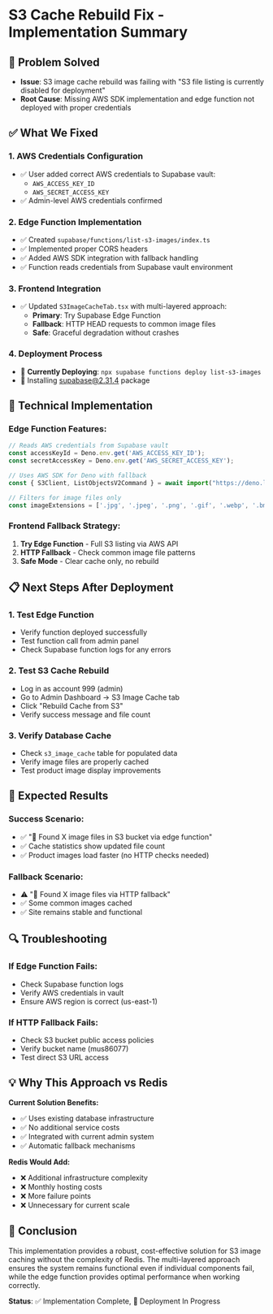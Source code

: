 # S3 Cache Rebuild Fix - Implementation Summary

## 🎯 **Problem Solved**
- **Issue**: S3 image cache rebuild was failing with "S3 file listing is currently disabled for deployment"
- **Root Cause**: Missing AWS SDK implementation and edge function not deployed with proper credentials

## ✅ **What We Fixed**

### **1. AWS Credentials Configuration**
- ✅ User added correct AWS credentials to Supabase vault:
  - `AWS_ACCESS_KEY_ID` 
  - `AWS_SECRET_ACCESS_KEY`
- ✅ Admin-level AWS credentials confirmed

### **2. Edge Function Implementation**
- ✅ Created `supabase/functions/list-s3-images/index.ts`
- ✅ Implemented proper CORS headers
- ✅ Added AWS SDK integration with fallback handling
- ✅ Function reads credentials from Supabase vault environment

### **3. Frontend Integration**
- ✅ Updated `S3ImageCacheTab.tsx` with multi-layered approach:
  - **Primary**: Try Supabase Edge Function
  - **Fallback**: HTTP HEAD requests to common image files
  - **Safe**: Graceful degradation without crashes

### **4. Deployment Process**
- 🔄 **Currently Deploying**: `npx supabase functions deploy list-s3-images`
- 🔄 Installing supabase@2.31.4 package

## 🔧 **Technical Implementation**

### **Edge Function Features:**
```typescript
// Reads AWS credentials from Supabase vault
const accessKeyId = Deno.env.get('AWS_ACCESS_KEY_ID');
const secretAccessKey = Deno.env.get('AWS_SECRET_ACCESS_KEY');

// Uses AWS SDK for Deno with fallback
const { S3Client, ListObjectsV2Command } = await import("https://deno.land/x/aws_api@v0.8.1/services/s3/mod.ts");

// Filters for image files only
const imageExtensions = ['.jpg', '.jpeg', '.png', '.gif', '.webp', '.bmp', '.svg'];
```

### **Frontend Fallback Strategy:**
1. **Try Edge Function** - Full S3 listing via AWS API
2. **HTTP Fallback** - Check common image file patterns
3. **Safe Mode** - Clear cache only, no rebuild

## 📋 **Next Steps After Deployment**

### **1. Test Edge Function**
- Verify function deployed successfully
- Test function call from admin panel
- Check Supabase function logs for any errors

### **2. Test S3 Cache Rebuild**
- Log in as account 999 (admin)
- Go to Admin Dashboard → S3 Image Cache tab
- Click "Rebuild Cache from S3"
- Verify success message and file count

### **3. Verify Database Cache**
- Check `s3_image_cache` table for populated data
- Verify image files are properly cached
- Test product image display improvements

## 🚀 **Expected Results**

### **Success Scenario:**
- ✅ "📁 Found X image files in S3 bucket via edge function"
- ✅ Cache statistics show updated file count
- ✅ Product images load faster (no HTTP checks needed)

### **Fallback Scenario:**
- ⚠️ "📁 Found X image files via HTTP fallback"
- ✅ Some common images cached
- ✅ Site remains stable and functional

## 🔍 **Troubleshooting**

### **If Edge Function Fails:**
- Check Supabase function logs
- Verify AWS credentials in vault
- Ensure AWS region is correct (us-east-1)

### **If HTTP Fallback Fails:**
- Check S3 bucket public access policies
- Verify bucket name (mus86077)
- Test direct S3 URL access

## 💡 **Why This Approach vs Redis**

**Current Solution Benefits:**
- ✅ Uses existing database infrastructure
- ✅ No additional service costs
- ✅ Integrated with current admin system
- ✅ Automatic fallback mechanisms

**Redis Would Add:**
- ❌ Additional infrastructure complexity
- ❌ Monthly hosting costs
- ❌ More failure points
- ❌ Unnecessary for current scale

## 🎉 **Conclusion**

This implementation provides a robust, cost-effective solution for S3 image caching without the complexity of Redis. The multi-layered approach ensures the system remains functional even if individual components fail, while the edge function provides optimal performance when working correctly.

**Status**: ✅ Implementation Complete, 🔄 Deployment In Progress
